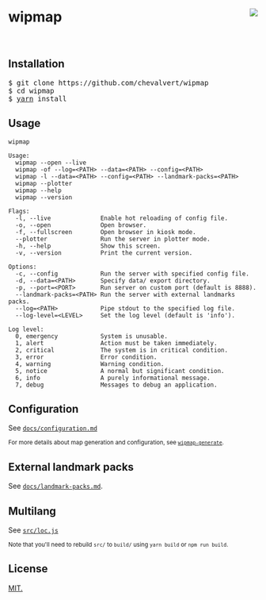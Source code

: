 # wipmap [<img src="https://github.com/chevalvert.png?size=100" align="right">](http://chevalvert.fr/)

<br>

## Installation

<pre>
$ git clone https://github.com/chevalvert/wipmap
$ cd wipmap
$ <a href="https://yarnpkg.com/en/docs/install">yarn</a> install
</pre>

## Usage

```
wipmap

Usage:
  wipmap --open --live
  wipmap -of --log=<PATH> --data=<PATH> --config=<PATH>
  wipmap -l --data=<PATH> --config=<PATH> --landmark-packs=<PATH>
  wipmap --plotter
  wipmap --help
  wipmap --version

Flags:
  -l, --live              Enable hot reloading of config file.
  -o, --open              Open browser.
  -f, --fullscreen        Open browser in kiosk mode.
  --plotter               Run the server in plotter mode.
  -h, --help              Show this screen.
  -v, --version           Print the current version.

Options:
  -c, --config            Run the server with specified config file.
  -d, --data=<PATH>       Specify data/ export directory.
  -p, --port=<PORT>       Run server on custom port (default is 8888).
  --landmark-packs=<PATH> Run the server with external landmarks packs.
  --log=<PATH>            Pipe stdout to the specified log file.
  --log-level=<LEVEL>     Set the log level (default is 'info').

Log level:
  0, emergency            System is unusable.
  1, alert                Action must be taken immediately.
  2, critical             The system is in critical condition.
  3, error                Error condition.
  4, warning              Warning condition.
  5, notice               A normal but significant condition.
  6, info                 A purely informational message.
  7, debug                Messages to debug an application.
```

## Configuration

See [`docs/configuration.md`](docs/configuration.md)

<sup>For more details about map generation and configuration, see [`wipmap-generate`](https://github.com/chevalvert/wipmap-generate).</sup>

## External landmark packs

See [`docs/landmark-packs.md`](docs/landmark-packs.md).

<!-- 
## Map texture

See [`docs/texture.md`](docs/texture.md).
-->

## Multilang

See [`src/loc.js`](src/loc.js)

<sup>Note that you'll need to rebuild `src/` to `build/` using `yarn build` or `npm run build`.</sup>

## License
[MIT.](https://tldrlegal.com/license/mit-license)
